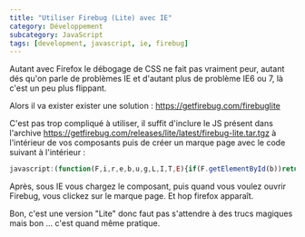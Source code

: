 ```yaml
---
title: "Utiliser Firebug (Lite) avec IE"
category: Développement
subcategory: JavaScript
tags: [development, javascript, ie, firebug]
---
```

Autant avec Firefox le débogage de CSS ne fait pas vraiment peur, autant dés qu'on parle de problèmes IE et d'autant 
plus de problème IE6 ou 7, là c'est un peu plus flippant.

Alors il va exister exister une solution : https://getfirebug.com/firebuglite

C'est pas trop compliqué à utiliser, il suffit d'inclure le JS présent dans l'archive
 https://getfirebug.com/releases/lite/latest/firebug-lite.tar.tgz à l'intérieur de vos composants puis de créer un 
 marque page avec le code suivant à l'intérieur :

``` js
javascript:(function(F,i,r,e,b,u,g,L,I,T,E){if(F.getElementById(b))return;E=F[i+'NS']&&F.documentElement.namespaceURI;E=E?F[i+'NS'](E,'script'):F[i]('script');E[r]('id',b);E[r]('src',I+g+T);E[r](b,u);(F[e]('head')[0]||F[e]('body')[0]).appendChild(E);E=new%20Image;E[r]('src',I+L);})(document,'createElement','setAttribute','getElementsByTagName','FirebugLite','4','firebug-lite-debug.js','releases/lite/debug/skin/xp/sprite.png','https://getfirebug.com/','#startOpened');
```

Après, sous IE vous chargez le composant, puis quand vous voulez ouvrir Firebug, vous clickez sur le marque page. 
Et hop firefox apparaît.

Bon, c'est une version "Lite" donc faut pas s'attendre à des trucs magiques mais bon ... c'est quand même pratique.
